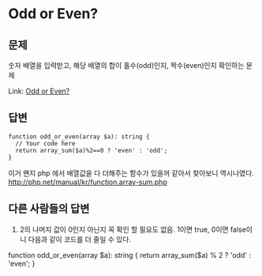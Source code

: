Odd or Even?
=============
문제
------------
숫자 배열을 입력받고, 해당 배열의 합이 홀수(odd)인지, 짝수(even)인지 확인하는 문제

Link: [Odd or Even?](https://www.codewars.com/kata/odd-or-even)

답변
--------------

    function odd_or_even(array $a): string {
      // Your code here
      return array_sum($a)%2==0 ? 'even' : 'odd';
    }

이거 왠지 php 에서 배열값을 다 더해주는 함수가 있을꺼 같아서 찾아보니 역시나였다.  
http://php.net/manual/kr/function.array-sum.php

다른 사람들의 답변
------------------------
1. 2의 나머지 값이 0인지 아닌지 꼭 확인 할 필요도 없음. 1이면 true, 0이면 false이니 다음과 같이 코드를 더 줄일 수 있다.

</pre>
    function odd_or_even(array $a): string {
      return array_sum($a) % 2 ? 'odd' : 'even';
    }
</pre>
